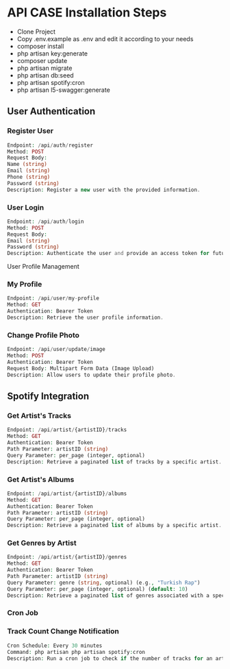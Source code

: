 # API CASE Installation Steps
-  Clone Project
-  Copy .env.example as .env and edit it according to your needs
-  composer install
-  php artisan key:generate
-  composer update
-  php artisan migrate
-  php artisan db:seed
-  php artisan spotify:cron
-  php artisan l5-swagger:generate  

##  User Authentication
###  Register User
```php 
Endpoint: /api/auth/register
Method: POST
Request Body:
Name (string)
Email (string)
Phone (string)
Password (string)
Description: Register a new user with the provided information.
```
###  User Login
```php 
Endpoint: /api/auth/login
Method: POST
Request Body:
Email (string)
Password (string)
Description: Authenticate the user and provide an access token for future API requests.
```
User Profile Management
###  My Profile
```php 
Endpoint: /api/user/my-profile
Method: GET
Authentication: Bearer Token
Description: Retrieve the user profile information.
```
###  Change Profile Photo
```php 
Endpoint: /api/user/update/image
Method: POST
Authentication: Bearer Token
Request Body: Multipart Form Data (Image Upload)
Description: Allow users to update their profile photo.
```

## Spotify Integration
###  Get Artist's Tracks
```php 
Endpoint: /api/artist/{artistID}/tracks
Method: GET
Authentication: Bearer Token
Path Parameter: artistID (string)
Query Parameter: per_page (integer, optional)
Description: Retrieve a paginated list of tracks by a specific artist.
```

###  Get Artist's Albums
```php 
Endpoint: /api/artist/{artistID}/albums
Method: GET
Authentication: Bearer Token
Path Parameter: artistID (string)
Query Parameter: per_page (integer, optional)
Description: Retrieve a paginated list of albums by a specific artist.
```
###  Get Genres by Artist
```php 
Endpoint: /api/artist/{artistID}/genres
Method: GET
Authentication: Bearer Token
Path Parameter: artistID (string)
Query Parameter: genre (string, optional) (e.g., "Turkish Rap")
Query Parameter: per_page (integer, optional) (default: 10)
Description: Retrieve a paginated list of genres associated with a specific artist. Optionally filter by genre name.
```

###  Cron Job

###  Track Count Change Notification
```php 
Cron Schedule: Every 30 minutes
Command: php artisan php artisan spotify:cron
Description: Run a cron job to check if the number of tracks for an artist has changed on Spotify. If a change is detected, send an email notification or log the change.
``` 

